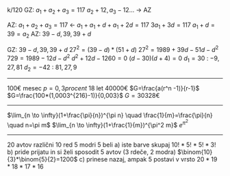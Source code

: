 k/120
GZ: $a_1+a_2+a_3=117$
$a_2+12,a_3-12\dots$ -> AZ

AZ:
$a_1+a_2+a_3=117$ <- 
$a_1+a_1+d+a_1+2d=117$
$3a_1+3d=117$
$a_1+d=39 = a_2$
AZ: $39-d, 39, 39+d$

GZ: 
$39-d, 39, 39+d$
$27^2=(39-d)*(51+d)$
$27^2=1989+39d-51d-d^2$
$729=1989-12d-d^2$
$d^2+12d-1260=0$
$(d - 30)(d+4)=0$
$d_1 = 30$ : $-9, 27, 81$
$d_2=-42$ : $81, 27, 9$

---
100€
mesec $p= 0,3 procent$
18 let
40000€
$G=\frac{a(r^n -1)}{r-1}$
$G=\frac{100*(1,0003^{216}-1)}{0,003}$
$G=30328$€

---
$\lim_{n \to \infty}(1+\frac{\pi}{n})^{\pi n} \quad \frac{1}{m}=\frac{\pi}{n} \quad n=\pi m$
$\lim_{n \to \infty}(1+\frac{1}{m})^{\pi^2 m}$
$e^{\pi^2}$

---
20 avtov
različni
10 red
5 modri
5 beli
a) iste barve skupaj
$10!*5!*5!*3!$
b) pride prijatu in si želi sposodit 5 avtov (3 rdeče, 2 modra)
$\binom{10}{3}*\binom{5}{2}=1200$
c) prinese nazaj, ampak 5 postavi v vrsto
$20*19*18*17*16$
